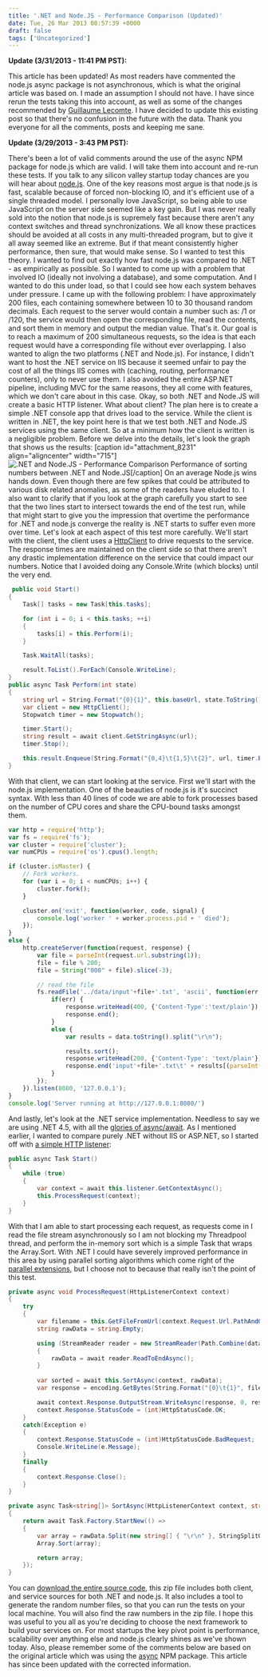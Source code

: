 ```yaml
---
title: '.NET and Node.JS - Performance Comparison (Updated)'
date: Tue, 26 Mar 2013 08:57:39 +0000
draft: false
tags: ['Uncategorized']
---
```


**Update (3/31/2013 - 11:41 PM PST):** 

This article has been updated! As most readers have commented the node.js async package is not asynchronous, which is what the original article was based on. I made an assumption I should not have. I have since rerun the tests taking this into account, as well as some of the changes recommended by [Guillaume Lecomte](http://guillaume86.calepin.co/dotnet-vs-nodejs-performance.html). I have decided to update this existing post so that there's no confusion in the future with the data. Thank you everyone for all the comments, posts and keeping me sane. 

**Update (3/29/2013 - 3:43 PM PST):** 

There's been a lot of valid comments around the use of the async NPM package for node.js which are valid. I will take them into account and re-run these tests. If you talk to any silicon valley startup today chances are you will hear about [node.js](http://nodejs.org/). One of the key reasons most argue is that node.js is fast, scalable because of forced non-blocking IO, and it's efficient use of a single threaded model. I personally love JavaScript, so being able to use JavaScript on the server side seemed like a key gain. But I was never really sold into the notion that node.js is supremely fast because there aren't any context switches and thread synchronizations. We all know these practices should be avoided at all costs in any multi-threaded program, but to give it all away seemed like an extreme. But if that meant consistently higher performance, then sure, that would make sense. So I wanted to test this theory. I wanted to find out exactly how fast node.js was compared to .NET - as empirically as possible. So I wanted to come up with a problem that involved IO (ideally not involving a database), and some computation. And I wanted to do this under load, so that I could see how each system behaves under pressure. I came up with the following problem: I have approximately 200 files, each containing somewhere between 10 to 30 thousand random decimals. Each request to the server would contain a number such as: /1 or /120, the service would then open the corresponding file, read the contents, and sort them in memory and output the median value. That's it. Our goal is to reach a maximum of 200 simultaneous requests, so the idea is that each request would have a corresponding file without ever overlapping. I also wanted to align the two platforms (.NET and Node.js). For instance, I didn't want to host the .NET service on IIS because it seemed unfair to pay the cost of all the things IIS comes with (caching, routing, performance counters), only to never use them. I also avoided the entire ASP.NET pipeline, including MVC for the same reasons, they all come with features, which we don't care about in this case. Okay, so both .NET and Node.JS will create a basic HTTP listener. What about client? The plan here is to create a simple .NET console app that drives load to the service. While the client is written in .NET, the key point here is that we test both .NET and Node.JS services using the same client. So at a minimum how the client is written is a negligible problem. Before we delve into the details, let's look the graph that shows us the results: \[caption id="attachment\_8231" align="aligncenter" width="715"\]![.NET and Node.JS - Performance Comparison](http://www.salmanq.com/wp-content/uploads/2013/03/performance-comparison-net-nodejs.png) Performance of sorting numbers between .NET and Node.JS\[/caption\] On an average Node.js wins hands down. Even though there are few spikes that could be attributed to various disk related anomalies, as some of the readers have eluded to. I also want to clarify that if you look at the graph carefully you start to see that the two lines start to intersect towards the end of the test run, while that might start to give you the impression that overtime the performance for .NET and node.js converge the reality is .NET starts to suffer even more over time. Let's look at each aspect of this test more carefully. We'll start with the client, the client uses a [HttpClient](http://msdn.microsoft.com/en-us/library/system.net.http.httpclient.aspx) to drive requests to the service. The response times are maintained on the client side so that there aren't any drastic implementation difference on the service that could impact our numbers. Notice that I avoided doing any Console.Write (which blocks) until the very end.

```csharp
 public void Start()
{
    Task[] tasks = new Task[this.tasks];

    for (int i = 0; i < this.tasks; ++i)
    {
        tasks[i] = this.Perform(i);
    }

    Task.WaitAll(tasks);

    result.ToList().ForEach(Console.WriteLine);
}
public async Task Perform(int state)
{
    string url = String.Format("{0}{1}", this.baseUrl, state.ToString().PadLeft(3, '0'));
    var client = new HttpClient();
    Stopwatch timer = new Stopwatch();

    timer.Start();
    string result = await client.GetStringAsync(url);
    timer.Stop();

    this.result.Enqueue(String.Format("{0,4}\t{1,5}\t{2}", url, timer.ElapsedMilliseconds, result));
} 
```

With that client, we can start looking at the service. First we'll start with the node.js implementation. One of the beauties of node.js is it's succinct syntax. With less than 40 lines of code we are able to fork processes based on the number of CPU cores and share the CPU-bound tasks amongst them.

```javascript
var http = require('http');
var fs = require('fs');
var cluster = require('cluster');
var numCPUs = require('os').cpus().length;

if (cluster.isMaster) {
    // Fork workers.
    for (var i = 0; i < numCPUs; i++) {
        cluster.fork();
    }

    cluster.on('exit', function(worker, code, signal) {
        console.log('worker ' + worker.process.pid + ' died');
    });
} 
else {
	http.createServer(function(request, response) {
		var file = parseInt(request.url.substring(1));
		file = file % 200;
		file = String("000" + file).slice(-3);

		// read the file
		fs.readFile('../data/input'+file+'.txt', 'ascii', function(err, data) {
			if(err) {
				response.writeHead(400, {'Content-Type':'text/plain'});
				response.end();
			}
			else {
				var results = data.toString().split("\r\n");

				results.sort();
				response.writeHead(200, {'Content-Type': 'text/plain'});
				response.end('input'+file+'.txt\t' + results[(parseInt(results.length/2))]);
			}
		});
	}).listen(8080, '127.0.0.1');
}
console.log('Server running at http://127.0.0.1:8080/') 
```

And lastly, let's look at the .NET service implementation. Needless to say we are using .NET 4.5, with all the [glories of async/await](http://blogs.msdn.com/b/toub/). As I mentioned earlier, I wanted to compare purely .NET without IIS or ASP.NET, so I started off with [a simple HTTP listener](http://msdn.microsoft.com/en-us/library/system.net.httplistener.aspx):

```csharp
public async Task Start()
{
    while (true)
    {
        var context = await this.listener.GetContextAsync();
        this.ProcessRequest(context);
    }
} 
```

With that I am able to start processing each request, as requests come in I read the file stream asynchronously so I am not blocking my Threadpool thread, and perform the in-memory sort which is a simple Task that wraps the Array.Sort. With .NET I could have severely improved performance in this area by using parallel sorting algorithms which come right of the [parallel extensions](http://msdn.microsoft.com/en-us/library/dd460717.aspx), but I choose not to because that really isn't the point of this test.

```csharp
private async void ProcessRequest(HttpListenerContext context)
{
    try
    {
        var filename = this.GetFileFromUrl(context.Request.Url.PathAndQuery.Substring(1));
        string rawData = string.Empty;

        using (StreamReader reader = new StreamReader(Path.Combine(dataDirectory, filename)))
        {
            rawData = await reader.ReadToEndAsync();
        }
        
        var sorted = await this.SortAsync(context, rawData);
        var response = encoding.GetBytes(String.Format("{0}\t{1}", filename, sorted[sorted.Length / 2]));

        await context.Response.OutputStream.WriteAsync(response, 0, response.Length);
        context.Response.StatusCode = (int)HttpStatusCode.OK;
    }
    catch(Exception e) 
    {
        context.Response.StatusCode = (int)HttpStatusCode.BadRequest;
        Console.WriteLine(e.Message);
    }
    finally
    {
        context.Response.Close();
    }
}

private async Task<string[]> SortAsync(HttpListenerContext context, string rawData)
{
    return await Task.Factory.StartNew(() =>
    {
        var array = rawData.Split(new string[] { "\r\n" }, StringSplitOptions.RemoveEmptyEntries);
        Array.Sort(array);

        return array;
    });
} 
```

You can [download the entire source code](http://www.salmanq.com/wp-content/uploads/2013/03/nodenetperf.zip), this zip file includes both client, and service sources for both .NET and node.js. It also includes a tool to generate the random number files, so that you can run the tests on your local machine. You will also find the raw numbers in the zip file. I hope this was useful to you all as you're deciding to choose the next framework to build your services on. For most startups the key pivot point is performance, scalability over anything else and node.js clearly shines as we've shown today. Also, please remember some of the comments below are based on the original article which was using the [async](https://github.com/caolan/async) NPM package. This article has since been updated with the corrected information.